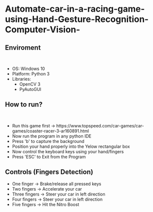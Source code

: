 # Automate-car-in-a-racing-game-using-Hand-Gesture-Recognition-Computer-Vision-
<h2> Enviroment</h2><br>
<ul>
  <li> OS: Windows 10 </li>
  <li> Platform: Python 3</li>
  <li> Libraries:
    <ul style="list-style-type:disc;">
      <li>OpenCV 3</li>
      <li>PyAutoGUI</li>
    </ul>
  </li>
</ul>

<h2> How to run?</h2><br>
<ul>
  <li>Run this game first -> https://www.topspeed.com/car-games/car-games/coaster-racer-3-ar160891.html</li>
  <li>Now run the program in any python IDE</li>
  <li>Press 'b' to capture the background</li>
  <li>Position your hand properly into the Yelow rectangular box</li>
  <li>Now control the keyboard keys using your hand/fingers</li>
  <li>Press 'ESC' to Exit from the Program</li>
</ul>

<h2> Controls (Fingers Detection)</h2>
<ul>
  <li>One finger    ->  Brake/release all pressed keys</li>
  <li>Two fingers   ->  Accelerate your car</li>
  <li>Three fingers ->  Steer your car in left direction</li>
  <li>Four fingers  ->  Steer your car in left direction</li>
  <li>Five fingers  ->  Hit the Nitro Boost</li>
</ul>

